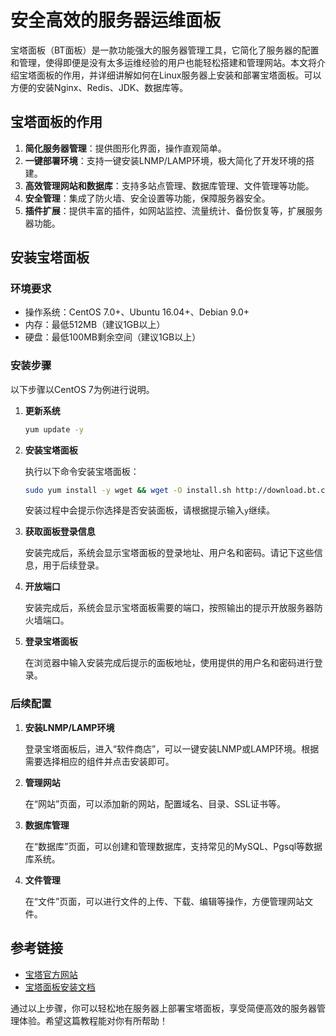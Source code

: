 # 安全高效的服务器运维面板

宝塔面板（BT面板）是一款功能强大的服务器管理工具，它简化了服务器的配置和管理，使得即便是没有太多运维经验的用户也能轻松搭建和管理网站。本文将介绍宝塔面板的作用，并详细讲解如何在Linux服务器上安装和部署宝塔面板。可以方便的安装Nginx、Redis、JDK、数据库等。

## 宝塔面板的作用

1. **简化服务器管理**：提供图形化界面，操作直观简单。
2. **一键部署环境**：支持一键安装LNMP/LAMP环境，极大简化了开发环境的搭建。
3. **高效管理网站和数据库**：支持多站点管理、数据库管理、文件管理等功能。
4. **安全管理**：集成了防火墙、安全设置等功能，保障服务器安全。
5. **插件扩展**：提供丰富的插件，如网站监控、流量统计、备份恢复等，扩展服务器功能。

## 安装宝塔面板

### 环境要求

- 操作系统：CentOS 7.0+、Ubuntu 16.04+、Debian 9.0+
- 内存：最低512MB（建议1GB以上）
- 硬盘：最低100MB剩余空间（建议1GB以上）

### 安装步骤

以下步骤以CentOS 7为例进行说明。

1. **更新系统**

    ```bash
    yum update -y
    ```

2. **安装宝塔面板**

    执行以下命令安装宝塔面板：

    ```bash
    sudo yum install -y wget && wget -O install.sh http://download.bt.cn/install/install_6.0.sh && sh install.sh
    ```

    安装过程中会提示你选择是否安装面板，请根据提示输入`y`继续。

3. **获取面板登录信息**

    安装完成后，系统会显示宝塔面板的登录地址、用户名和密码。请记下这些信息，用于后续登录。

4. **开放端口**

    安装完成后，系统会显示宝塔面板需要的端口，按照输出的提示开放服务器防火墙端口。

5. **登录宝塔面板**

    在浏览器中输入安装完成后提示的面板地址，使用提供的用户名和密码进行登录。

### 后续配置

1. **安装LNMP/LAMP环境**

    登录宝塔面板后，进入“软件商店”，可以一键安装LNMP或LAMP环境。根据需要选择相应的组件并点击安装即可。

2. **管理网站**

    在“网站”页面，可以添加新的网站，配置域名、目录、SSL证书等。

3. **数据库管理**

    在“数据库”页面，可以创建和管理数据库，支持常见的MySQL、Pgsql等数据库系统。

4. **文件管理**

    在“文件”页面，可以进行文件的上传、下载、编辑等操作，方便管理网站文件。

## 参考链接

- [宝塔官方网站](https://www.bt.cn/)
- [宝塔面板安装文档](https://www.bt.cn/bbs/thread-19376-1-1.html)

通过以上步骤，你可以轻松地在服务器上部署宝塔面板，享受简便高效的服务器管理体验。希望这篇教程能对你有所帮助！
